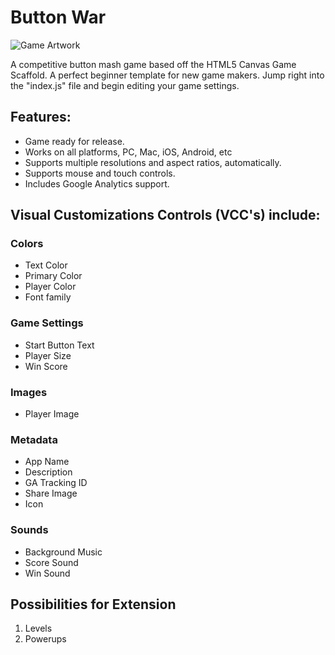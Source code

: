 # Button War
![Game Artwork](https://i.imgur.com/jcBe9Ef.png)

A competitive button mash game based off the HTML5 Canvas Game Scaffold.
A perfect beginner template for new game makers. Jump right into the "index.js" file and begin editing your game settings.

## Features: 
- Game ready for release.
- Works on all platforms, PC, Mac, iOS, Android, etc 
- Supports multiple resolutions and aspect ratios, automatically. 
- Supports mouse and touch controls. 
- Includes Google Analytics support. 
## Visual Customizations Controls (VCC's) include:
### Colors
  * Text Color
  * Primary Color
  * Player Color
  * Font family
### Game Settings
  * Start Button Text
  * Player Size
  * Win Score
### Images
  * Player Image
### Metadata
  * App Name
  * Description
  * GA Tracking ID
  * Share Image
  * Icon
### Sounds
  * Background Music
  * Score Sound
  * Win Sound
## Possibilities for Extension
1. Levels
2. Powerups
